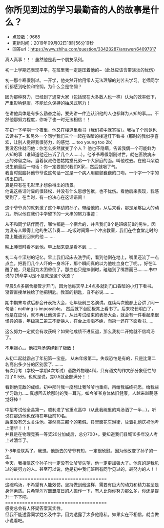 # 你所见到过的学习最勤奋的人的故事是什么？
- 点赞数：9668
- 更新时间：2019年09月02日18时56分19秒
- 回答url：https://www.zhihu.com/question/33423287/answer/64097317
<body>
 <p data-pid="PVKXL8gk">真人真事！！！虽然他是我一个朋友系列。</p>
 <p data-pid="BY3vgpfU">初一上学期还表现平平，在班里我一定是压着他的~（此处应该含带淡淡的忧伤）</p>
 <p data-pid="kvcxup7C">初一那个寒假刚过。一开学，他突然开始用常人无法理解的刻苦去学习。老师同学们都感到吃惊和怜悯。为什么会是怜悯？</p>
 <p data-pid="T-2y4_U7">因为那种努力，已经到了通常大家（包括现在大多数人也一样）认为的效率低下，严重影响健康，不能长久保持的抽风式努力！</p>
 <p data-pid="-P_B_W-t">在讲他具体是有多么勤奋之前，要先讲一件连认识他的人也都鲜为人知的事。。。不然他那努力程度，你听了也一时无法相信！！</p>
 <p data-pid="iGjNmWkp">在初一下学期一个夜里，他又在楼道里看书（我们初中就寄宿）。我抽了个风竟也去读书了~ 和另外一个同学我们三个一起在昏暗的楼道灯下看书（那时的我似乎喜欢，让别人觉得我很努力，的感觉……too young too 2b） <br>
   我没忍住就问他：你怎么突然就变了个人？ 他也不隐瞒。告诉我俩一个可能鲜为人知的事（谁知道他还告诉了几个人……）。他爷爷寒假刚刚过世。就在医院病床上的弥留之际。当着叔叔伯伯姑姑堂兄弟一个大家庭的面。叫他过去。在他耳朵边说生前最后一句话：你一定要振兴我们X家... 然后就咽了气。<br>
  我当时就脑补他爷爷说这句话一定是一个病人用颤颤巍巍的口吻，一个字一个字的挤出口的。<br>
  真是只有在电影里才想象得出的场景。<br>
  他说这些话时显的很轻松，并没有什么思想包袱，也不忧伤。看他后来表现，我感受到了，在当时，有一份决心在这话语间！</p>
 <p data-pid="gEJjM77j">这个爷爷真的就刺激了这个年幼的孙子。带给他的，从后来看，那是足够巨大的动力。所以他在我们中学留下的一大串的努力事迹：</p>
 <p data-pid="ujZOo9Yv">从不和同学结伴而行，哪怕都是一个宿舍的，并且我们8个是班级前8的男生。因为没有人跟得上他的生活节奏……吃饭时间第一个冲出教室，我们在往食堂走时的路上能遇到回来的他………</p>
 <p data-pid="RgBIbk2G">晚上睡觉时看不到他。早上起来更是看不到………</p>
 <p data-pid="_2D_7rML">初二有个深刻的记忆。早上我们起床去洗手间，看到他倒在地上，嘴里还流了一点点血。把我们几个人吓的一身冷汗，那个瞬间真的以为他吐血身亡了呢。。好在叫醒了他，只是因为太困昏倒了。那血也只是摔倒时，磕碰到了嘴唇而已………书中说的 拼命学习是不是就是这个状态？</p>
 <p data-pid="CRdTmzV7">早晨5点多宿舍楼管才开门，因为他每天早上4点多就到门口昏暗的小灯下看书。寝管直接单独给了他把钥匙。教室的钥匙，自不必说………</p>
 <p data-pid="6EX8SEVL">期中期末考试后都会开表扬大会，让年级前三名演讲。连续两次他都上台讲了同一句话：nothing is impossible。 然后就下台回板凳上看书了。后来校长明白了，他是在应付，就不再让他演讲了。从此考试结束的表扬大会，就会有一件看起来很怪异的事，年级第二第三不断换人，在台上滔滔不绝，而第一还在下面看书……</p>
 <p data-pid="0xaKnvpZ">这么努力一定就会有收获吗？如果他成绩不进反退，那么我初二开始就不信鸡汤了。</p>
 <p data-pid="NzNsqEeh">不用担心。。他把鸡汤演绎到了极致！</p>
 <p data-pid="UH01CVO4">从初二起就霸占了年纪第一宝座。 从未年级第二。失误恐怕是有的，只是比第二名高出多少分的区别罢了………<br>
  有次月考（学校一学期4次考试）语数外物理4科，只有语文的作文部分象征性的扣了0.5分。也就是说，差0.5就全部满分！！</p>
 <p data-pid="TLFfaNTa">看到他无敌的成绩。初中那时我一度想让我爷爷也重病，再给我临终托愿，给我些学习动力……真想回去给那时的我一耳光，如今爷爷身体依旧健康，人越来越萌感觉好棒！</p>
 <p data-pid="xHaD-qfC">中招考试他全县第一。顺利进了省重点高中（从此我碗里的鸡汤洒了一半…）。听说在那边他也保持在年级前10名。 <br>
  后来没有怎么关注他。突然高三那个的暑假。县里面花车游街，放着礼炮庆祝他考上清华！！！ <br>
  并且是在物理竞赛一等奖20分加成后，总分700+。要知道我们县城10多年没人考上过清华了。</p>
 <p data-pid="qkHwAgkM">7-8年没联系了。我想。他逝去的爷爷有知，一定很欣慰。因为他改变了孙子的一生。<br>
  今天，我相信这个孙子也一定没有让爷爷失望，他一定更加强大了。他真的是我见过的最努力的人。甚至可以说，他是初中我们班所有同学见过的，最努力的人！！</p>
 <p data-pid="6cdVLuRT">====================================<br>
  这碗鸡汤，不希望有人能效仿。坚持做到他这样，需要有巨大的动力和精力甚至是身体素质。只希望浑浑噩噩度日的人振作一下，有人比你你努力那么多，你还是提升一下下吧。<br>
  ====================================<br>
  感觉总会有人怀疑答案真实性。<br>
  但我不能透露同学姓名及中学。因为透露了太多他隐私。如果实在不相信，就当做小说看吧。</p>
</body>